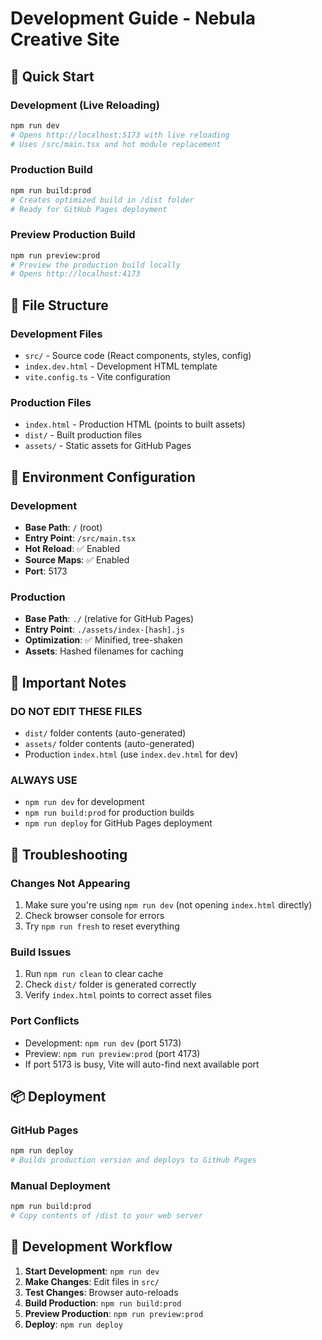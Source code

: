 # Development Guide - Nebula Creative Site

## 🚀 Quick Start

### Development (Live Reloading)
```bash
npm run dev
# Opens http://localhost:5173 with live reloading
# Uses /src/main.tsx and hot module replacement
```

### Production Build
```bash
npm run build:prod
# Creates optimized build in /dist folder
# Ready for GitHub Pages deployment
```

### Preview Production Build
```bash
npm run preview:prod
# Preview the production build locally
# Opens http://localhost:4173
```

## 📁 File Structure

### Development Files
- `src/` - Source code (React components, styles, config)
- `index.dev.html` - Development HTML template
- `vite.config.ts` - Vite configuration

### Production Files
- `index.html` - Production HTML (points to built assets)
- `dist/` - Built production files
- `assets/` - Static assets for GitHub Pages

## 🔧 Environment Configuration

### Development
- **Base Path**: `/` (root)
- **Entry Point**: `/src/main.tsx`
- **Hot Reload**: ✅ Enabled
- **Source Maps**: ✅ Enabled
- **Port**: 5173

### Production
- **Base Path**: `./` (relative for GitHub Pages)
- **Entry Point**: `./assets/index-[hash].js`
- **Optimization**: ✅ Minified, tree-shaken
- **Assets**: Hashed filenames for caching

## 🚨 Important Notes

### DO NOT EDIT THESE FILES
- `dist/` folder contents (auto-generated)
- `assets/` folder contents (auto-generated)
- Production `index.html` (use `index.dev.html` for dev)

### ALWAYS USE
- `npm run dev` for development
- `npm run build:prod` for production builds
- `npm run deploy` for GitHub Pages deployment

## 🐛 Troubleshooting

### Changes Not Appearing
1. Make sure you're using `npm run dev` (not opening `index.html` directly)
2. Check browser console for errors
3. Try `npm run fresh` to reset everything

### Build Issues
1. Run `npm run clean` to clear cache
2. Check `dist/` folder is generated correctly
3. Verify `index.html` points to correct asset files

### Port Conflicts
- Development: `npm run dev` (port 5173)
- Preview: `npm run preview:prod` (port 4173)
- If port 5173 is busy, Vite will auto-find next available port

## 📦 Deployment

### GitHub Pages
```bash
npm run deploy
# Builds production version and deploys to GitHub Pages
```

### Manual Deployment
```bash
npm run build:prod
# Copy contents of /dist to your web server
```

## 🎯 Development Workflow

1. **Start Development**: `npm run dev`
2. **Make Changes**: Edit files in `src/`
3. **Test Changes**: Browser auto-reloads
4. **Build Production**: `npm run build:prod`
5. **Preview Production**: `npm run preview:prod`
6. **Deploy**: `npm run deploy`
